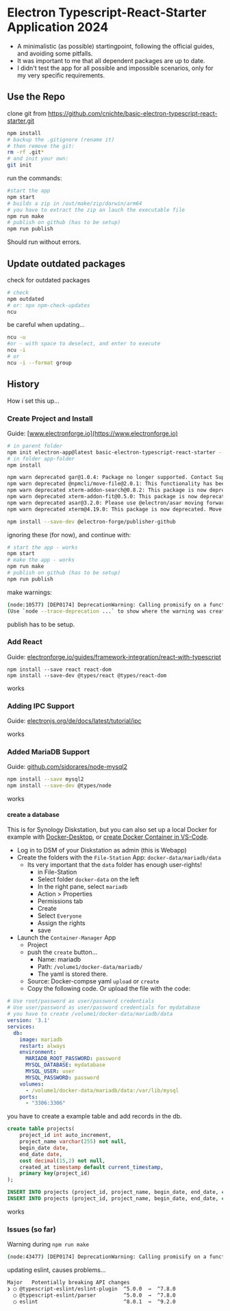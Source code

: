 # Electron Typescript-React-Starter Application 2024

* A minimalistic (as possible) startingpoint, following the official guides, and avoiding some pitfalls.
* It was important to me that all dependent packages are up to date.
* I didn't test the app for all possible and impossible scenarios, only for my very specific requirements.

## Use the Repo

clone git from <https://github.com/cnichte/basic-electron-typescript-react-starter.git>

```bash
npm install
# backup the .gitignore (rename it)
# then remove the git:
rm -rf .git*
# and init your own:
git init
```

run the commands:

```bash
#start the app
npm start
# builds a zip in /out/make/zip/darwin/arm64
# you have to extract the zip an lauch the executable file
npm run make
# publish on github (has to be setup)
npm run publish
```

Should run without errors.

## Update outdated packages

check for outdated packages

```bash
# check 
npm outdated
# or: npx npm-check-updates
ncu
```

be careful when updating…

```bash
ncu -u
#or - with space to deselect, and enter to execute
ncu -i
# or
ncu -i --format group
```

## History

How i set this up...

### Create Project and Install

Guide: [www.electronforge.io](https://www.electronforge.io)

```bash
# in parent folder
npm init electron-app@latest basic-electron-typescript-react-starter -- --template=webpack-typescript
# in folder app-folder
npm install
```

```bash
npm warn deprecated gar@1.0.4: Package no longer supported. Contact Support at https://www.npmjs.com/support for more info.
npm warn deprecated @npmcli/move-file@2.0.1: This functionality has been moved to @npmcli/fs
npm warn deprecated xterm-addon-search@0.8.2: This package is now deprecated. Move to @xterm/addon-search instead.
npm warn deprecated xterm-addon-fit@0.5.0: This package is now deprecated. Move to @xterm/addon-fit instead.
npm warn deprecated asar@3.2.0: Please use @electron/asar moving forward.  There is no API change, just a package name change
npm warn deprecated xterm@4.19.0: This package is now deprecated. Move to @xterm/xterm instead.
```

```bash
npm install --save-dev @electron-forge/publisher-github
```

ignoring these (for now), and continue with:

```bash
# start the app - works
npm start
# make the app - works
npm run make
# publish on github (has to be setup)
npm run publish
```

make warnings:

```bash
(node:10577) [DEP0174] DeprecationWarning: Calling promisify on a function that returns a Promise is likely a mistake.
(Use `node --trace-deprecation ...` to show where the warning was created)
```

publish has to be setup.

### Add React

Guide: [electronforge.io/guides/framework-integration/react-with-typescript](https://www.electronforge.io/guides/framework-integration/react-with-typescript)

```
npm install --save react react-dom
npm install --save-dev @types/react @types/react-dom
```

works

### Adding IPC Support

Guide: [electronjs.org/de/docs/latest/tutorial/ipc](https://www.electronjs.org/de/docs/latest/tutorial/ipc)

works

### Added MariaDB Support

Guide: [github.com/sidorares/node-mysql2](https://github.com/sidorares/node-mysql2)

```bash
npm install --save mysql2
npm install --save-dev @types/node
```

works

#### create a database

This is for Synology Diskstation, but you can also set up a local Docker for example with [Docker-Desktop](https://www.docker.com/products/docker-desktop/), or [create Docker Container in VS-Code](https://code.visualstudio.com/docs/containers/overview).

* Log in to DSM of your Diskstation as admin (this is  Webapp)
* Create the folders with the `File-Station` App: `docker-data/mariadb/data`
  * Its very important that the `data` folder has enough user-rights!
    * in File-Station
    * Select folder `docker-data` on the left
    * In the right pane, select `mariadb`
    * Action > Properties
    * Permissions tab
    * Create
    * Select `Everyone`
    * Assign the rights
    * save
* Launch the `Container-Manager` App
  * Project
  * push the `create` button...
    * Name: mariadb
    * Path: `/volume1/docker-data/mariadb/`
    * The yaml is stored there.
  * Source: Docker-compse yaml `upload` or `create`
  * Copy the following code. Or upload the file with the code:

```yaml
# Use root/password as user/password credentials
# Use user/password as user/password credentials for mydatabase
# you have to create /volume1/docker-data/mariadb/data
version: '3.1'
services:
  db:
    image: mariadb
    restart: always
    environment:
      MARIADB_ROOT_PASSWORD: password
      MYSQL_DATABASE: mydatabase
      MYSQL_USER: user
      MYSQL_PASSWORD: password
    volumes:
      - /volume1/docker-data/mariadb/data:/var/lib/mysql
    ports:
      - "3306:3306"
```

you have to create a example table and add records in the db.

```sql
create table projects(
    project_id int auto_increment,
    project_name varchar(255) not null,
    begin_date date,
    end_date date,
    cost decimal(15,2) not null,
    created_at timestamp default current_timestamp,
    primary key(project_id)
);

INSERT INTO projects (project_id, project_name, begin_date, end_date, cost, created_at) VALUES (1, 'Testprojekt Nummer 1', null, null, 100.00, '2024-05-09 21:00:55');
INSERT INTO projects (project_id, project_name, begin_date, end_date, cost, created_at) VALUES (2, 'Projekt 2', null, null, 50.00, '2024-05-09 21:01:58');
```

works

### Issues (so far)

Warning during `npm run make`

```bash
(node:43477) [DEP0174] DeprecationWarning: Calling promisify on a function that returns a Promise is likely a mistake.
```

updating eslint, causes problems...

```bash
Major   Potentially breaking API changes
❯ ◯ @typescript-eslint/eslint-plugin  ^5.0.0  →  ^7.8.0
  ◯ @typescript-eslint/parser         ^5.0.0  →  ^7.8.0
  ◯ eslint                            ^8.0.1  →  ^9.2.0
```

